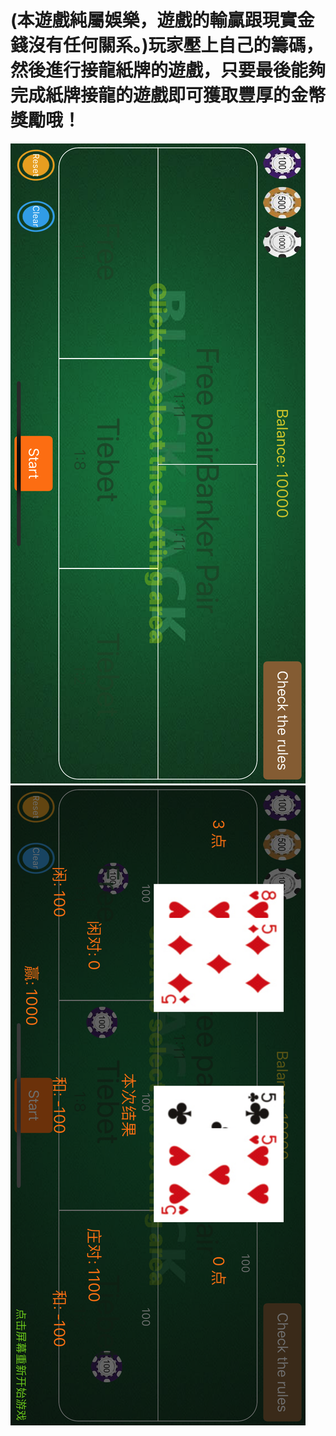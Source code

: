 # (本遊戲純屬娛樂，遊戲的輸贏跟現實金錢沒有任何關系。)玩家壓上自己的籌碼，然後進行接龍紙牌的遊戲，只要最後能夠完成紙牌接龍的遊戲即可獲取豐厚的金幣獎勵哦！

![第一张截图](https://raw.githubusercontent.com/TianMaXingKong001/JINGDIANYULEZHIPAIYOUXI/master/Simulator%20Screen%20Shot%20-%20iPhone%20X%20-%202018-06-07%20at%2017.29.30.png)
![第二张截图](https://raw.githubusercontent.com/TianMaXingKong001/JINGDIANYULEZHIPAIYOUXI/master/Simulator%20Screen%20Shot%20-%20iPhone%20X%20-%202018-06-07%20at%2017.29.39.png)


